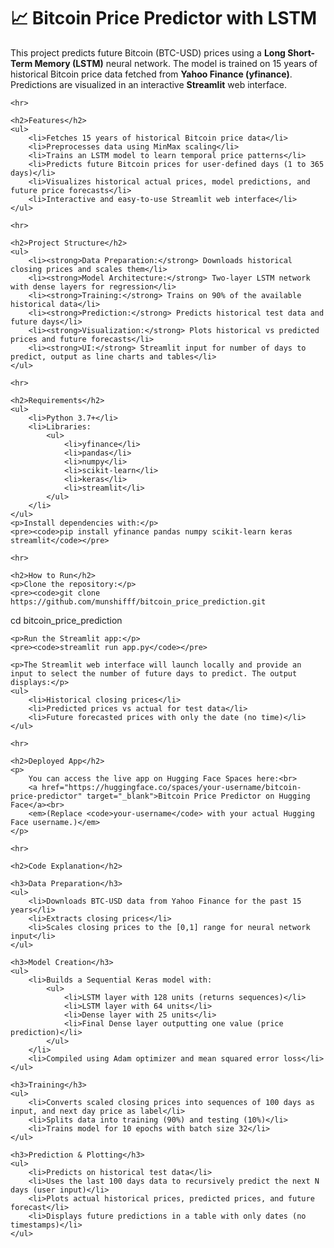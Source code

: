 <h1>📈 Bitcoin Price Predictor with LSTM</h1>
    <p>
        This project predicts future Bitcoin (BTC-USD) prices using a <strong>Long Short-Term Memory (LSTM)</strong> neural network.
        The model is trained on 15 years of historical Bitcoin price data fetched from <strong>Yahoo Finance (yfinance)</strong>.
        Predictions are visualized in an interactive <strong>Streamlit</strong> web interface.
    </p>

    <hr>

    <h2>Features</h2>
    <ul>
        <li>Fetches 15 years of historical Bitcoin price data</li>
        <li>Preprocesses data using MinMax scaling</li>
        <li>Trains an LSTM model to learn temporal price patterns</li>
        <li>Predicts future Bitcoin prices for user-defined days (1 to 365 days)</li>
        <li>Visualizes historical actual prices, model predictions, and future price forecasts</li>
        <li>Interactive and easy-to-use Streamlit web interface</li>
    </ul>

    <hr>

    <h2>Project Structure</h2>
    <ul>
        <li><strong>Data Preparation:</strong> Downloads historical closing prices and scales them</li>
        <li><strong>Model Architecture:</strong> Two-layer LSTM network with dense layers for regression</li>
        <li><strong>Training:</strong> Trains on 90% of the available historical data</li>
        <li><strong>Prediction:</strong> Predicts historical test data and future days</li>
        <li><strong>Visualization:</strong> Plots historical vs predicted prices and future forecasts</li>
        <li><strong>UI:</strong> Streamlit input for number of days to predict, output as line charts and tables</li>
    </ul>

    <hr>

    <h2>Requirements</h2>
    <ul>
        <li>Python 3.7+</li>
        <li>Libraries:
            <ul>
                <li>yfinance</li>
                <li>pandas</li>
                <li>numpy</li>
                <li>scikit-learn</li>
                <li>keras</li>
                <li>streamlit</li>
            </ul>
        </li>
    </ul>
    <p>Install dependencies with:</p>
    <pre><code>pip install yfinance pandas numpy scikit-learn keras streamlit</code></pre>

    <hr>

    <h2>How to Run</h2>
    <p>Clone the repository:</p>
    <pre><code>git clone https://github.com/munshifff/bitcoin_price_prediction.git
cd bitcoin_price_prediction</code></pre>

    <p>Run the Streamlit app:</p>
    <pre><code>streamlit run app.py</code></pre>

    <p>The Streamlit web interface will launch locally and provide an input to select the number of future days to predict. The output displays:</p>
    <ul>
        <li>Historical closing prices</li>
        <li>Predicted prices vs actual for test data</li>
        <li>Future forecasted prices with only the date (no time)</li>
    </ul>

    <hr>

    <h2>Deployed App</h2>
    <p>
        You can access the live app on Hugging Face Spaces here:<br>
        <a href="https://huggingface.co/spaces/your-username/bitcoin-price-predictor" target="_blank">Bitcoin Price Predictor on Hugging Face</a><br>
        <em>(Replace <code>your-username</code> with your actual Hugging Face username.)</em>
    </p>

    <hr>

    <h2>Code Explanation</h2>

    <h3>Data Preparation</h3>
    <ul>
        <li>Downloads BTC-USD data from Yahoo Finance for the past 15 years</li>
        <li>Extracts closing prices</li>
        <li>Scales closing prices to the [0,1] range for neural network input</li>
    </ul>

    <h3>Model Creation</h3>
    <ul>
        <li>Builds a Sequential Keras model with:
            <ul>
                <li>LSTM layer with 128 units (returns sequences)</li>
                <li>LSTM layer with 64 units</li>
                <li>Dense layer with 25 units</li>
                <li>Final Dense layer outputting one value (price prediction)</li>
            </ul>
        </li>
        <li>Compiled using Adam optimizer and mean squared error loss</li>
    </ul>

    <h3>Training</h3>
    <ul>
        <li>Converts scaled closing prices into sequences of 100 days as input, and next day price as label</li>
        <li>Splits data into training (90%) and testing (10%)</li>
        <li>Trains model for 10 epochs with batch size 32</li>
    </ul>

    <h3>Prediction & Plotting</h3>
    <ul>
        <li>Predicts on historical test data</li>
        <li>Uses the last 100 days data to recursively predict the next N days (user input)</li>
        <li>Plots actual historical prices, predicted prices, and future forecast</li>
        <li>Displays future predictions in a table with only dates (no timestamps)</li>
    </ul>


